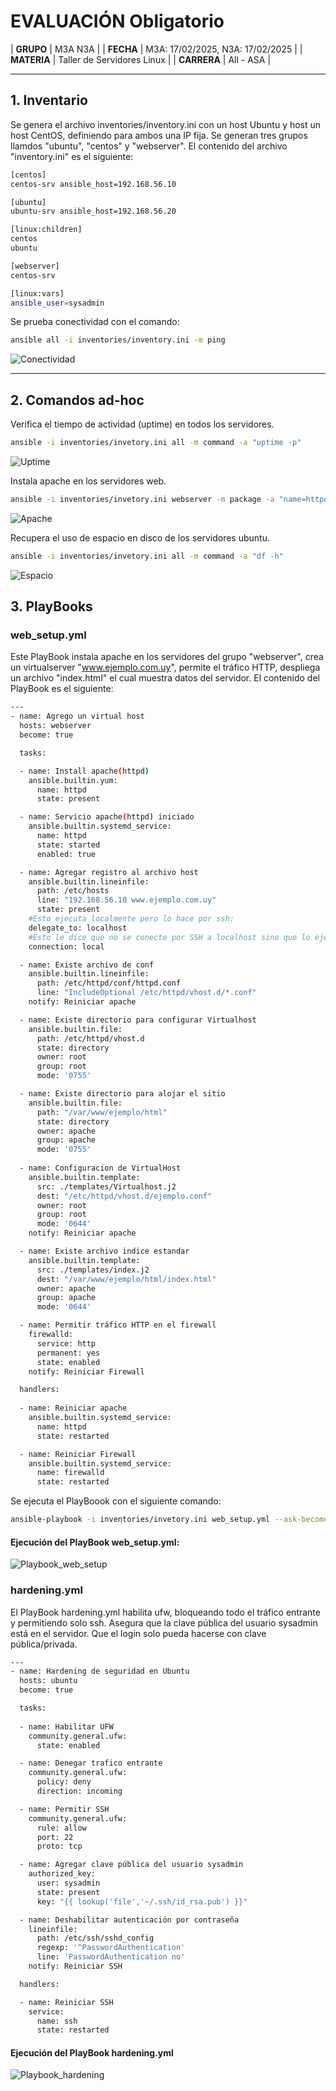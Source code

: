 # EVALUACIÓN Obligatorio

| **GRUPO** | M3A N3A |
| **FECHA** | M3A: 17/02/2025, N3A: 17/02/2025 |
| **MATERIA** | Taller de Servidores Linux |
| **CARRERA** | All - ASA |

---

## 1. Inventario
Se genera el archivo inventories/inventory.ini con un host Ubuntu y host un host CentOS, definiendo para ambos una IP fija.
Se generan tres grupos llamdos "ubuntu", "centos" y "webserver". El contenido del archivo "inventory.ini" es el siguiente:

```bash
[centos]
centos-srv ansible_host=192.168.56.10

[ubuntu]
ubuntu-srv ansible_host=192.168.56.20

[linux:children]
centos
ubuntu

[webserver]
centos-srv

[linux:vars]
ansible_user=sysadmin
```
Se prueba conectividad con el comando:
```bash
ansible all -i inventories/inventory.ini -m ping
```

![Conectividad](https://freeimage.host/i/3Hh6Ke1)

---

## 2. Comandos ad-hoc
Verifica el tiempo de actividad (uptime) en todos los servidores.
```bash
ansible -i inventories/invetory.ini all -m command -a "uptime -p"
```
![Uptime](https://freeimage.host/i/3HjHGea)

Instala apache en los servidores web. 
```bash
ansible -i inventories/invetory.ini webserver -m package -a "name=httpd state=present" --become --ask-become-pass
```
![Apache](https://freeimage.host/i/3HjHDmb)

Recupera el uso de espacio en disco de los servidores ubuntu.
```bash
ansible -i inventories/invetory.ini all -m command -a "df -h"
```
![Espacio](https://freeimage.host/i/3HjJkGV)


## 3. PlayBooks
### web_setup.yml
Este PlayBook instala apache en los servidores del grupo "webserver", crea un virtualserver "www.ejemplo.com.uy", permite el tráfico HTTP, despliega un archivo "index.html" el cual muestra datos del servidor.
El contenido del PlayBook es el siguiente:

```bash
---
- name: Agrego un virtual host
  hosts: webserver
  become: true

  tasks:

  - name: Install apache(httpd)
    ansible.builtin.yum:
      name: httpd
      state: present

  - name: Servicio apache(httpd) iniciado
    ansible.builtin.systemd_service:
      name: httpd
      state: started
      enabled: true

  - name: Agregar registro al archivo host
    ansible.builtin.lineinfile:
      path: /etc/hosts
      line: "192.168.56.10 www.ejemplo.com.uy"
      state: present
    #Esto ejecuta localmente pero lo hace por ssh:
    delegate_to: localhost
    #Esto le dice que no se conecte por SSH a localhost sino que lo ejecute local
    connection: local

  - name: Existe archivo de conf
    ansible.builtin.lineinfile:
      path: /etc/httpd/conf/httpd.conf
      line: "IncludeOptional /etc/httpd/vhost.d/*.conf"
    notify: Reiniciar apache

  - name: Existe directorio para configurar Virtualhost
    ansible.builtin.file:
      path: /etc/httpd/vhost.d
      state: directory
      owner: root
      group: root
      mode: '0755'

  - name: Existe directorio para alojar el sitio
    ansible.builtin.file:
      path: "/var/www/ejemplo/html"
      state: directory
      owner: apache
      group: apache
      mode: '0755'
   
  - name: Configuracion de VirtualHost
    ansible.builtin.template:
      src: ./templates/Virtualhost.j2
      dest: "/etc/httpd/vhost.d/ejemplo.conf"
      owner: root
      group: root
      mode: '0644'
    notify: Reiniciar apache

  - name: Existe archivo indice estandar
    ansible.builtin.template:
      src: ./templates/index.j2
      dest: "/var/www/ejemplo/html/index.html"
      owner: apache
      group: apache
      mode: '0644'

  - name: Permitir tráfico HTTP en el firewall
    firewalld:
      service: http
      permanent: yes
      state: enabled
    notify: Reiniciar Firewall

  handlers:
   
  - name: Reiniciar apache
    ansible.builtin.systemd_service:
      name: httpd
      state: restarted

  - name: Reiniciar Firewall
    ansible.builtin.systemd_service:
      name: firewalld
      state: restarted
```
Se ejecuta el PlayBoook con el siguiente comando:

```bash
ansible-playbook -i inventories/invetory.ini web_setup.yml --ask-become-pass
```
#### Ejecución del PlayBook web_setup.yml:

![Playbook_web_setup](https://freeimage.host/i/3JHWVjI)

### hardening.yml

El PlayBook hardening.yml habilita ufw, bloqueando todo el tráfico entrante y permitiendo solo ssh.
Asegura que la clave pública del usuario sysadmin está en el servidor.
Que el login solo pueda hacerse con clave pública/privada.

```bash
---
- name: Hardening de seguridad en Ubuntu
  hosts: ubuntu
  become: true

  tasks:
      
  - name: Habilitar UFW
    community.general.ufw:
      state: enabled

  - name: Denegar trafico entrante
    community.general.ufw:
      policy: deny
      direction: incoming

  - name: Permitir SSH
    community.general.ufw:
      rule: allow
      port: 22
      proto: tcp

  - name: Agregar clave pública del usuario sysadmin
    authorized_key:
      user: sysadmin
      state: present
      key: "{{ lookup('file','~/.ssh/id_rsa.pub') }}"

  - name: Deshabilitar autenticación por contraseña
    lineinfile:
      path: /etc/ssh/sshd_config
      regexp: '^PasswordAuthentication'
      line: 'PasswordAuthentication no'
    notify: Reiniciar SSH

  handlers:

  - name: Reiniciar SSH
    service:
      name: ssh
      state: restarted
```

#### Ejecución del PlayBook hardening.yml

![Playbook_hardening](https://freeimage.host/i/3JHvSus)